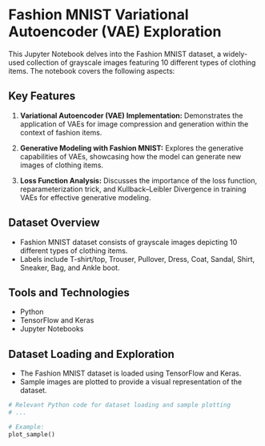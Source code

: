 # Fashion MNIST Variational Autoencoder (VAE) Exploration

This Jupyter Notebook delves into the Fashion MNIST dataset, a widely-used collection of grayscale images featuring 10 different types of clothing items. The notebook covers the following aspects:

## Key Features
1. **Variational Autoencoder (VAE) Implementation:** Demonstrates the application of VAEs for image compression and generation within the context of fashion items.

2. **Generative Modeling with Fashion MNIST:** Explores the generative capabilities of VAEs, showcasing how the model can generate new images of clothing items.

3. **Loss Function Analysis:** Discusses the importance of the loss function, reparameterization trick, and Kullback–Leibler Divergence in training VAEs for effective generative modeling.

## Dataset Overview
- Fashion MNIST dataset consists of grayscale images depicting 10 different types of clothing items.
- Labels include T-shirt/top, Trouser, Pullover, Dress, Coat, Sandal, Shirt, Sneaker, Bag, and Ankle boot.

## Tools and Technologies
- Python
- TensorFlow and Keras
- Jupyter Notebooks

## Dataset Loading and Exploration
- The Fashion MNIST dataset is loaded using TensorFlow and Keras.
- Sample images are plotted to provide a visual representation of the dataset.

```python
# Relevant Python code for dataset loading and sample plotting
# ...

# Example:
plot_sample()
